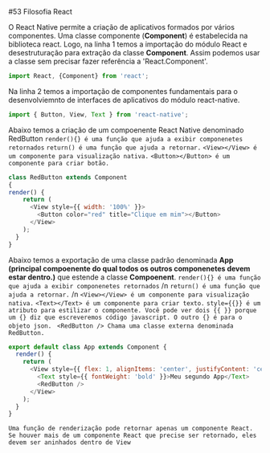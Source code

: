 #53 Filosofia React

O React Native permite a criação de aplicativos formados por vários componentes.
Uma classe componente (**Component**) é estabelecida na biblioteca react. Logo, na linha 1 temos a importação do módulo React e desestruturação para extração da classe **Component**. Assim podemos usar a classe sem precisar fazer referência a 'React.Component'.

```javascript
import React, {Component} from 'react';
```
Na linha 2  temos a importação de componentes fundamentais para o desenvolviemnto de interfaces de aplicativos do módulo react-native.
```javascript
import { Button, View, Text } from 'react-native';
```
Abaixo temos a criação de um compoenente React Native denominado RedButton
`render(){} é uma função que ajuda a exibir componenetes retornados`
`return() é uma função que ajuda a retornar.`
`<View></View> é um componente para visualização nativa.`
`<Button></Button> é um componente para criar botão.`

```javascript
class RedButton extends Component
{
render() {
    return (
      <View style={{ width: '100%' }}>
        <Button color="red" title="Clique em mim"></Button>
      </View>
    );
  }
}
```
Abaixo temos a exportação de uma classe padrão denominada **App (principal compoenente do qual todos os outros componenetes devem estar dentro.)** que estende a classe **Compoenent**.
`render(){} é uma função que ajuda a exibir componenetes retornados` /n
`return() é uma função que ajuda a retornar.` /n
`<View></View> é um componente para visualização nativa.`
`<Text></Text> é um componente para criar texto.`
`style={{}} é um atributo para estilizar o componente. Você pode ver dois {{ }} porque um {} diz que escreveremos código javascript. O outro {} é para o objeto json.
`
`<RedButton /> Chama uma classe externa denominada RedButton.`
```javascript
export default class App extends Component {
  render() {
    return (
      <View style={{ flex: 1, alignItems: 'center', justifyContent: 'center' }}>
        <Text style={{ fontWeight: 'bold' }}>Meu segundo App</Text>
        <RedButton />
      </View>
    );
  }
}
```
`Uma função de renderização pode retornar apenas um componente React. Se houver mais de um componente React que precise ser retornado, eles devem ser aninhados dentro de View`
